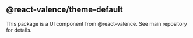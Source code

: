 ## @react-valence/theme-default 

This package is a UI component from @react-valence. See main repository for details.